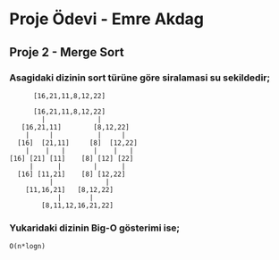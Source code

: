 # Proje Ödevi - Emre Akdag  

## Proje 2 - Merge Sort
### Asagidaki dizinin sort türüne göre siralamasi su sekildedir;
```
      [16,21,11,8,12,22] 
```

```
      [16,21,11,8,12,22]
        |             |
   [16,21,11]        [8,12,22]
    |     |           |     |
  [16]  [21,11]     [8]  [12,22]
    |    |   |       |    |   |
[16] [21] [11]    [8] [12] [22]
     |      |        |      |
  [16] [11,21]    [8] [12,22]
          |             |
    [11,16,21]   [8,12,22]
            |       |
        [8,11,12,16,21,22]
```
### Yukaridaki dizinin Big-O gösterimi ise;
```
O(n*logn)
```